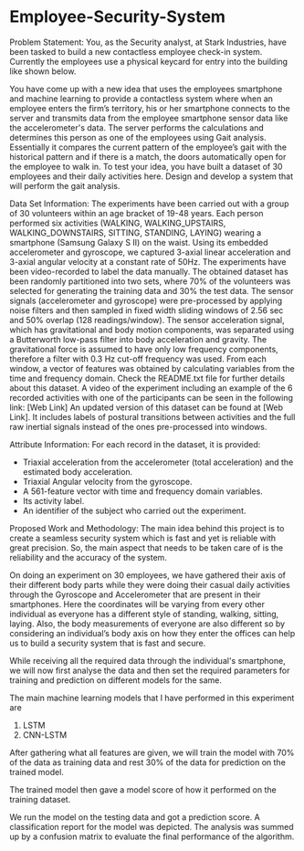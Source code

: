# Employee-Security-System

Problem Statement:
You, as the Security analyst, at Stark Industries, have been tasked to build a new contactless 
employee check-in system. Currently the employees use a physical keycard for entry into 
the building like shown below.

You have come up with a new idea that uses the employees smartphone and machine learning to provide a contactless system where when an employee enters the firm’s territory, his or her smartphone connects to the server and transmits data from the employee smartphone sensor data like the accelerometer's data. The server performs the calculations and determines this person as one of the employees using Gait analysis. Essentially it compares the current pattern of the employee’s gait with the historical pattern and if there is a match, the doors automatically open for the employee to walk in.
To test your idea, you have built a dataset of 30 employees and their daily activities here. 
Design and develop a system that will perform the gait analysis.


Data Set Information:
The experiments have been carried out with a group of 30 volunteers within an age bracket of 19-48 years. Each person performed six activities (WALKING, WALKING_UPSTAIRS, WALKING_DOWNSTAIRS, SITTING, STANDING, LAYING) wearing a smartphone (Samsung Galaxy S II) on the waist. Using its embedded accelerometer and gyroscope, we captured 3-axial linear acceleration and 3-axial angular velocity at a constant rate of 50Hz. The experiments have been video-recorded to label the data manually. The obtained dataset has been randomly partitioned into two sets, where 70% of the volunteers was selected for generating the training data and 30% the test data.
The sensor signals (accelerometer and gyroscope) were pre-processed by applying noise filters and then sampled in fixed width sliding windows of 2.56 sec and 50% overlap (128 readings/window). The sensor acceleration signal, which has gravitational and body motion components, was separated using a Butterworth low-pass filter into body acceleration and gravity. The gravitational force is assumed to have only low frequency components, therefore a filter with 0.3 Hz cut-off frequency was used. From each window, a vector of features was obtained by calculating variables from the time and frequency domain.
Check the README.txt file for further details about this dataset.
A video of the experiment including an example of the 6 recorded activities with one of the participants can be seen in the following link: [Web Link]
An updated version of this dataset can be found at [Web Link]. It includes labels of postural transitions between activities and the full raw inertial signals instead of the ones pre-processed into windows.


Attribute Information:
For each record in the dataset, it is provided:
- Triaxial acceleration from the accelerometer (total acceleration) and the estimated body acceleration.
- Triaxial Angular velocity from the gyroscope.
- A 561-feature vector with time and frequency domain variables.
- Its activity label.
- An identifier of the subject who carried out the experiment.


Proposed Work and Methodology:
The main idea behind this project is to create a seamless security system which is fast and 
yet is reliable with great precision. So, the main aspect that needs to be taken care of is the 
reliability and the accuracy of the system.

On doing an experiment on 30 employees, we have gathered their axis of their different 
body parts while they were doing their casual daily activities through the Gyroscope and 
Accelerometer that are present in their smartphones. Here the coordinates will be varying 
from every other individual as everyone has a different style of standing, walking, sitting, 
laying. Also, the body measurements of everyone are also different so by considering an 
individual’s body axis on how they enter the offices can help us to build a security system 
that is fast and secure.

While receiving all the required data through the individual's smartphone, we will now first analyse the data and then set the required parameters for training and prediction on different models for the same.

The main machine learning models that I have performed in this experiment are
1. LSTM
2. CNN-LSTM

After gathering what all features are given, we will train the model with 70% of the data as
training data and rest 30% of the data for prediction on the trained model.

The trained model then gave a model score of how it performed on the training dataset.

We run the model on the testing data and got a prediction score. A classification report for
the model was depicted. The analysis was summed up by a confusion matrix to evaluate the 
final performance of the algorithm.
